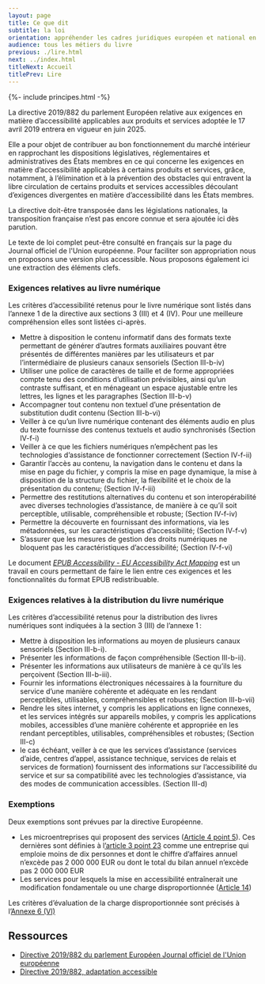 ```yaml
---
layout: page
title: Ce que dit
subtitle: la loi
orientation: appréhender les cadres juridiques européen et national en termes d’accessibilité du livre numérique
audience: tous les métiers du livre
previous: ./lire.html
next: ../index.html
titleNext: Accueil
titlePrev: Lire
---
```


<div markdown="1" id="principes">

{%- include principes.html -%}

La directive 2019/882 du parlement Européen relative aux exigences en matière d’accessibilité applicables aux produits et services adoptée le 17 avril 2019 entrera en vigueur en juin 2025.

Elle a pour objet de contribuer au bon fonctionnement du marché intérieur en rapprochant les dispositions législatives, réglementaires et administratives des États membres en ce qui concerne les exigences en matière d’accessibilité applicables à certains produits et services, grâce, notamment, à l’élimination et à la prévention des obstacles qui entravent la libre circulation de certains produits et services accessibles découlant d’exigences divergentes en matière d’accessibilité dans les États membres.

La directive doit-être transposée dans les législations nationales, la transposition française n’est pas encore connue et sera ajoutée ici dès parution.

Le texte de loi complet peut-être consulté en français sur la page du Journal officiel de l'Union européenne. Pour faciliter son appropriation nous en proposons une version plus accessible. Nous proposons également ici une extraction des éléments clefs.

### Exigences relatives au livre numérique

Les critères d’accessibilité retenus pour le livre numérique sont listés dans l’annexe 1 de la directive aux sections 3 (III) et 4 (IV). Pour une meilleure compréhension elles sont listées ci-après.

-   Mettre à disposition le contenu informatif dans des formats texte permettant de générer d’autres formats auxiliaires pouvant être présentés de différentes manières par les utilisateurs et par l’intermédiaire de plusieurs canaux sensoriels (Section III-b-iv)
-   Utiliser une police de caractères de taille et de forme appropriées compte tenu des conditions d’utilisation prévisibles, ainsi qu’un contraste suffisant, et en ménageant un espace ajustable entre les lettres, les lignes et les paragraphes (Section III-b-v)
-   Accompagner tout contenu non textuel d’une présentation de substitution dudit contenu (Section III-b-vi)
-   Veiller à ce qu’un livre numérique contenant des éléments audio en plus du texte fournisse des contenus textuels et audio synchronisés (Section IV-f-i)
-   Veiller à ce que les fichiers numériques n’empêchent pas les technologies d’assistance de fonctionner correctement (Section IV-f-ii)
-   Garantir l’accès au contenu, la navigation dans le contenu et dans la mise en page du fichier, y compris la mise en page dynamique, la mise à disposition de la structure du fichier, la flexibilité et le choix de la présentation du contenu; (Section IV-f-iii)
-   Permettre des restitutions alternatives du contenu et son interopérabilité avec diverses technologies d’assistance, de manière à ce qu’il soit perceptible, utilisable, compréhensible et robuste; (Section IV-f-iv)
-   Permettre la découverte en fournissant des informations, via les métadonnées, sur les caractéristiques d’accessibilité; (Section IV-f-v)
-   S’assurer que les mesures de gestion des droits numériques ne bloquent pas les caractéristiques d’accessibilité; (Section IV-f-vi)

Le document <span lang="en"><cite>[EPUB Accessibility - EU Accessibility Act Mapping](https://www.w3.org/TR/epub-a11y-eaa-mapping/)</cite></span> est un travail en cours permettant de faire le lien entre ces exigences et les fonctionnalités du format EPUB redistribuable.

### Exigences relatives à la distribution du livre numérique

Les critères d’accessibilité retenus pour la distribution des livres numériques sont indiquées à la section 3 (III) de l’annexe 1&#8239;:

-   Mettre à disposition les informations au moyen de plusieurs canaux sensoriels (Section III-b-i).
-   Présenter les informations de façon compréhensible (Section III-b-ii).
-   Présenter les informations aux utilisateurs de manière à ce qu’ils les perçoivent (Section III-b-iii).
-   Fournir les informations électroniques nécessaires à la fourniture du service d’une manière cohérente et adéquate en les rendant perceptibles, utilisables, compréhensibles et robustes; (Section III-b-vii)
-   Rendre les sites internet, y compris les applications en ligne connexes, et les services intégrés sur appareils mobiles, y compris les applications mobiles, accessibles d’une manière cohérente et appropriée en les rendant perceptibles, utilisables, compréhensibles et robustes; (Section III-c)
-   le cas échéant, veiller à ce que les services d’assistance (services d’aide, centres d’appel, assistance technique, services de relais et services de formation) fournissent des informations sur l’accessibilité du service et sur sa compatibilité avec les technologies d’assistance, via des modes de communication accessibles. (Section III-d)

### Exemptions

Deux exemptions sont prévues par la directive Européenne.

-   Les microentreprises qui proposent des services ([Article 4 point 5](https://eur-lex.europa.eu/legal-content/FR/TXT/HTML/?uri=CELEX:32019L0882&from=EN#004.005)). Ces dernières sont définies à l[’article 3 point 23](https://eur-lex.europa.eu/legal-content/FR/TXT/HTML/?uri=CELEX:32019L0882&from=EN#003) comme une entreprise qui emploie moins de dix personnes et dont le chiffre d’affaires annuel n’excède pas 2 000 000 EUR ou dont le total du bilan annuel n’excède pas 2 000 000 EUR
-   Les services pour lesquels la mise en accessibilité entraînerait une modification fondamentale ou une charge disproportionnée ([Article 14](https://eur-lex.europa.eu/legal-content/FR/TXT/HTML/?uri=CELEX:32019L0882&from=EN#014))

Les critères d’évaluation de la charge disproportionnée sont précisés à l’[Annexe 6 (VI)](https://eur-lex.europa.eu/legal-content/FR/TXT/HTML/?uri=CELEX:32019L0882&from=EN#L_2019151FR.01011501)

</div>

<section  class="ressources" markdown="1">

<h2>Ressources</h2>
<ul>

<li>
<a href="https://eur-lex.europa.eu/legal-content/FR/TXT/HTML/?uri=CELEX:32019L0882&from=EN" class="link color_orange">Directive 2019/882 du parlement Européen Journal officiel de l'Union européenne</a>
</li>

<li>
<a href="/lina25/ressources/CELEX_32019L0882_FR_TXT_adaptation.html#ntc1-L_2019151FR.01007001-E0001" class="link color_orange" target="_self">Directive 2019/882, adaptation accessible</a>
</li>

</ul>
</section>
